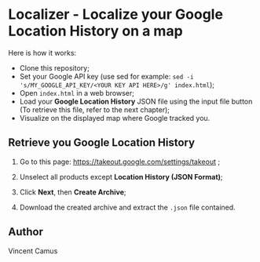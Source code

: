 # Localizer - Localize your Google Location History on a map

Here is how it works:

- Clone this repository;
- Set your Google API key (use sed for example: `sed -i 's/MY_GOOGLE_API_KEY/<YOUR KEY API HERE>/g' index.html`);
- Open `index.html` in a web browser;
- Load your **Google Location History** JSON file using the input file
  button (To retrieve this file, refer to the next chapter);
- Visualize on the displayed map where Google tracked you.

## Retrieve you **Google Location History**

1. Go to this page: https://takeout.google.com/settings/takeout ;

2. Unselect all products except **Location History (JSON Format)**;

3. Click **Next**, then **Create Archive**;

4. Download the created archive and extract the `.json` file contained.

## Author

Vincent Camus
